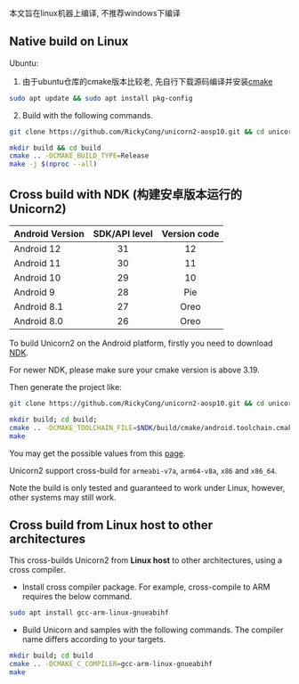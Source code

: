 本文旨在linux机器上编译, 不推荐windows下编译

## Native build on Linux
Ubuntu:

1. 由于ubuntu仓库的cmake版本比较老, 先自行下载源码编译并安装[cmake](https://github.com/Kitware/CMake)
``` bash
sudo apt update && sudo apt install pkg-config
```

2. Build with the following commands.

```bash
git clone https://github.com/RickyCong/unicorn2-aosp10.git && cd unicorn2-aosp10

mkdir build && cd build
cmake .. -DCMAKE_BUILD_TYPE=Release
make -j $(nproc --all)
```


## Cross build with NDK (构建安卓版本运行的Unicorn2)

| Android Version | SDK/API level | Version code |
|:----|:----:|:----:|
| Android 12 | 31 | 12 |
| Android 11 | 30 | 11 |
| Android 10 | 29 | 10 |
| Android 9 | 28 | Pie |
| Android 8.1 | 27 | Oreo |
| Android 8.0 | 26 | Oreo |


To build Unicorn2 on the Android platform, firstly you need to download [NDK](https://developer.android.com/ndk/downloads).

For newer NDK, please make sure your cmake version is above 3.19.

Then generate the project like:

```bash
git clone https://github.com/RickyCong/unicorn2-aosp10.git && cd unicorn2-aosp10

mkdir build; cd build;
cmake .. -DCMAKE_TOOLCHAIN_FILE=$NDK/build/cmake/android.toolchain.cmake -DANDROID_ABI=$ABI -DANDROID_NATIVE_API_LEVEL=$MINSDKVERSION
make
```

You may get the possible values from this [page](https://developer.android.com/ndk/guides/cmake).

Unicorn2 support cross-build for `armeabi-v7a`, `arm64-v8a`, `x86` and `x86_64`.

Note the build is only tested and guaranteed to work under Linux, however, other systems may still work.


## Cross build from Linux host to other architectures

This cross-builds Unicorn2 from **Linux host** to other architectures, using a cross compiler.

- Install cross compiler package. For example, cross-compile to ARM requires the below command.

```bash
sudo apt install gcc-arm-linux-gnueabihf
```

- Build Unicorn and samples with the following commands. The compiler name differs according to your targets.

```bash
mkdir build; cd build
cmake .. -DCMAKE_C_COMPILER=gcc-arm-linux-gnueabihf
make
```
